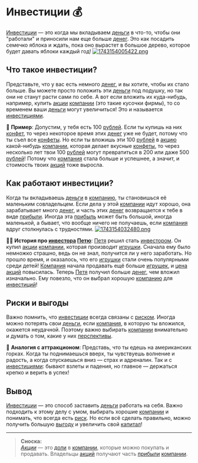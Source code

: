 # Инвестиции 💰

[Инвестиции](investments.md) — это когда мы вкладываем [деньги](budget.md) в что-то, чтобы они "работали" и приносили нам еще больше [денег](budget.md). Это как посадить семечко яблока и ждать, пока оно вырастет в большое дерево, которое будет давать яблоки каждый год!
[![1743154005422.png](https://i.postimg.cc/x8Pr5YTM/1743154005422.png)](https://postimg.cc/YLjy25FC)


## Что такое инвестиции?

Представьте, что у вас есть немного [денег](budget.md), и вы хотите, чтобы их стало больше. Вы можете просто положить эти [деньги](budget.md) под подушку, но так они не станут расти сами по себе. А вот если вложить их куда-нибудь, например, купить [акции](investments.md) [компании](investments.md) (это такие кусочки фирмы), то со временем ваши [деньги](budget.md) могут увеличиться! Это и называется [инвестициями](investments.md).

🌱 **Пример**: Допустим, у тебя есть 100 [рублей](percent.md). Если ты купишь на них [конфет](income.md), то через некоторое время этих [денег](budget.md) уже не будет, потому что ты съел все [конфеты](income.md). Но если ты вложишь эти 100 [рублей](percent.md) в [акцию](investments.md) какой-нибудь [компании](investments.md), которая делает вкусные [конфеты](income.md), то через несколько лет твои 100 [рублей](percent.md) могут превратиться в 200 или даже 500 [рублей](percent.md)! Потому что [компания](investments.md) стала больше и успешнее, а значит, и стоимость твоих [акций](investments.md) тоже выросла.

## Как работают инвестиции?

Когда ты вкладываешь [деньги](budget.md) в [компанию](investments.md), ты становишься её маленьким совладельцем. Если дела у этой [компании](investments.md) идут хорошо, она зарабатывает много [денег](budget.md), и часть этих [денег](budget.md) возвращается к тебе в виде [прибыли](investments.md). Иногда эта [прибыль](investments.md) может быть большой, иногда маленькой, а бывает, что вообще ничего не получаешь, если [компания](investments.md) вдруг столкнулась с трудностями.
[![1743154032480.png](https://i.postimg.cc/4dzj4Zcq/1743154032480.png)](https://postimg.cc/34xt9snF)

👷‍♂️ **История про [инвестора](investments.md) [Петю](investments.md)**:
[Петя](investments.md) решил стать [инвестором](investments.md). Он купил [акции](investments.md) [компании](investments.md), которая производит [игрушки](saving_goals.md). Сначала ему было немножко страшно, ведь он не знал, получится ли у него заработать. Но прошло время, и оказалось, что его [игрушки](saving_goals.md) стали очень популярными среди детей! [Компания](investments.md) начала продавать ещё больше [игрушек](saving_goals.md), и [цена](percent.md) [акций](investments.md) повысилась. Теперь [Петя](investments.md) получил больше [денег](budget.md), чем вложил изначально. Ему повезло, что он выбрал хорошую [компанию](investments.md) для [инвестиций](investments.md)!

## Риски и выгоды

Важно помнить, что [инвестиции](investments.md) всегда связаны с [риском](investments.md). Иногда можно потерять свои [деньги](budget.md), если [компания](investments.md), в которую ты вложился, окажется неудачной. Поэтому важно выбирать [компании](investments.md) внимательно и думать о том, какие у них [перспективы](investments.md).

🎢 **Аналогия с аттракционом**: Представь, что ты едешь на американских горках. Когда ты поднимаешься вверх, ты чувствуешь волнение и радость, а когда спускаешься вниз — страх и адреналин. Так и с [инвестициями](investments.md): бывают взлеты и падения, но главное — держаться крепко и верить в успех!

## Вывод

[Инвестиции](investments.md) — это способ заставить [деньги](budget.md) работать на себя. Важно подходить к этому делу с умом, выбирать хорошие [компании](investments.md) и понимать, что всегда есть [риск](investments.md). Но если всё сделать правильно, можно получить большую [выгоду](investments.md) и увеличить свой [капитал](investments.md)!

---

> **Сноска:**  
> *[Акции](investments.md)* — это [доли](percent.md) в [компании](investments.md), которые можно покупать и продавать. Владельцы [акций](investments.md) получают часть [прибыли](investments.md) [компании](investments.md).